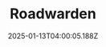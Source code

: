 ---
title: "Roadwarden"
id: 1155970
date: 2025-01-13T04:00:05.188Z
link: games/steam/recent/roadwarden
image: http://media.steampowered.com/steamcommunity/public/images/apps/1155970/f8e09311458c1b4fc6ac23cd50f391a11f5b3704.jpg
playtime_2weeks: 27
playtime_forever: 27
playtime_windows_forever: 0
playtime_mac_forever: 0
playtime_linux_forever: 27
playtime_deck_forever: 27
---